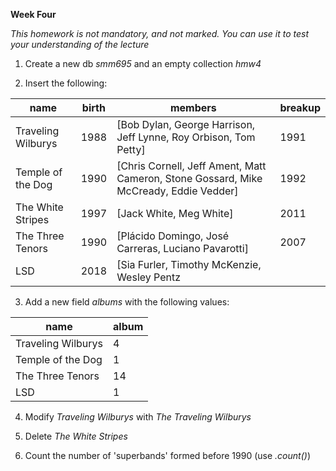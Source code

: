 **Week Four**

_This homework is not mandatory, and not marked. You can use it to test your 
understanding of the lecture_

1. Create a new db _smm695_ and an empty collection _hmw4_

2. Insert the following:

| name               | birth | members                                                                               | breakup |
|--------------------|-------|---------------------------------------------------------------------------------------|---------|
| Traveling Wilburys | 1988  | [Bob Dylan, George Harrison, Jeff Lynne, Roy Orbison, Tom Petty]                      | 1991    |
| Temple of the Dog  | 1990  | [Chris Cornell, Jeff Ament, Matt Cameron, Stone Gossard, Mike McCready, Eddie Vedder] | 1992    |
| The White Stripes  | 1997  | [Jack White, Meg White]                                                               | 2011    |
| The Three Tenors   | 1990  | [Plácido Domingo, José Carreras, Luciano Pavarotti]                                   | 2007    |
| LSD                | 2018  | [Sia Furler, Timothy McKenzie, Wesley Pentz                                           |         |

3. Add a new field _albums_ with the following values:

| name               | album |
|--------------------|-------|
| Traveling Wilburys | 4     |
| Temple of the Dog  | 1     |
| The Three Tenors   | 14    |
| LSD                | 1     |

4. Modify _Traveling Wilburys_ with _The Traveling Wilburys_

5. Delete _The White Stripes_

6. Count the number of 'superbands' formed before 1990 (use _.count()_)
